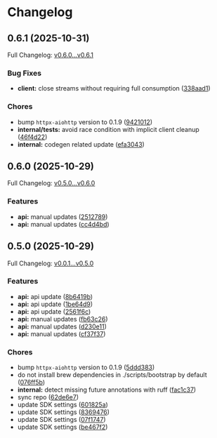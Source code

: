 # Changelog

## 0.6.1 (2025-10-31)

Full Changelog: [v0.6.0...v0.6.1](https://github.com/Alchemyst-ai/alchemyst-sdk-python/compare/v0.6.0...v0.6.1)

### Bug Fixes

* **client:** close streams without requiring full consumption ([338aad1](https://github.com/Alchemyst-ai/alchemyst-sdk-python/commit/338aad1501c8d322cf7f4bc9609e57ab7f06f03d))


### Chores

* bump `httpx-aiohttp` version to 0.1.9 ([9421012](https://github.com/Alchemyst-ai/alchemyst-sdk-python/commit/94210125a9c4d6a333d720d751a9c9d242b70ab5))
* **internal/tests:** avoid race condition with implicit client cleanup ([46f4d22](https://github.com/Alchemyst-ai/alchemyst-sdk-python/commit/46f4d2289bb353f0a76e02852dfc8fcdae171108))
* **internal:** codegen related update ([efa3043](https://github.com/Alchemyst-ai/alchemyst-sdk-python/commit/efa30430779a0557f3b87c2196146a0ba89b56a9))

## 0.6.0 (2025-10-29)

Full Changelog: [v0.5.0...v0.6.0](https://github.com/Alchemyst-ai/alchemyst-sdk-python/compare/v0.5.0...v0.6.0)

### Features

* **api:** manual updates ([2512789](https://github.com/Alchemyst-ai/alchemyst-sdk-python/commit/2512789d20bdc320da062a5b752fdebd070fbfbb))
* **api:** manual updates ([cc4d4bd](https://github.com/Alchemyst-ai/alchemyst-sdk-python/commit/cc4d4bd22e25e7f468743c8785a18f36bed2c50f))

## 0.5.0 (2025-10-29)

Full Changelog: [v0.0.1...v0.5.0](https://github.com/Alchemyst-ai/alchemyst-sdk-python/compare/v0.0.1...v0.5.0)

### Features

* **api:** api update ([8b6419b](https://github.com/Alchemyst-ai/alchemyst-sdk-python/commit/8b6419b8d3645059c5231c4e14dd1fe46b6dd3d8))
* **api:** api update ([1be64d9](https://github.com/Alchemyst-ai/alchemyst-sdk-python/commit/1be64d9cd19dc3df6d72ebb5b2496779e9b76424))
* **api:** api update ([2561f6c](https://github.com/Alchemyst-ai/alchemyst-sdk-python/commit/2561f6c5d35bfa474858bab7ee03999c765bc7d6))
* **api:** manual updates ([fb63c26](https://github.com/Alchemyst-ai/alchemyst-sdk-python/commit/fb63c269c64dea5e2881d557c81581056f21da05))
* **api:** manual updates ([d230e11](https://github.com/Alchemyst-ai/alchemyst-sdk-python/commit/d230e11ea56f28969fc8b6a2c2e3f80890430b34))
* **api:** manual updates ([cf37f37](https://github.com/Alchemyst-ai/alchemyst-sdk-python/commit/cf37f371698f25907a245a5db5dfd2663e1e4451))


### Chores

* bump `httpx-aiohttp` version to 0.1.9 ([5ddd383](https://github.com/Alchemyst-ai/alchemyst-sdk-python/commit/5ddd3838203c871a97ab101d0fa71755a3b835ef))
* do not install brew dependencies in ./scripts/bootstrap by default ([076ff5b](https://github.com/Alchemyst-ai/alchemyst-sdk-python/commit/076ff5bb3bd43bd7c998a64fc5e7395eaaabdb27))
* **internal:** detect missing future annotations with ruff ([fac1c37](https://github.com/Alchemyst-ai/alchemyst-sdk-python/commit/fac1c371e564ca90bc31cef5335c8285ef1ab92a))
* sync repo ([62de6e7](https://github.com/Alchemyst-ai/alchemyst-sdk-python/commit/62de6e77fe0e2ea96813fec36c0e3f7eaa30ab9c))
* update SDK settings ([601825a](https://github.com/Alchemyst-ai/alchemyst-sdk-python/commit/601825a483ca56ead67e7bc952ede6eb595e66f1))
* update SDK settings ([8369476](https://github.com/Alchemyst-ai/alchemyst-sdk-python/commit/8369476293e115785102255d3cf1d702daf3140c))
* update SDK settings ([07f1747](https://github.com/Alchemyst-ai/alchemyst-sdk-python/commit/07f1747979ce926f286592beca52748afdd79a11))
* update SDK settings ([be467f2](https://github.com/Alchemyst-ai/alchemyst-sdk-python/commit/be467f232ee161643d1a9ad804161598900d56ff))
